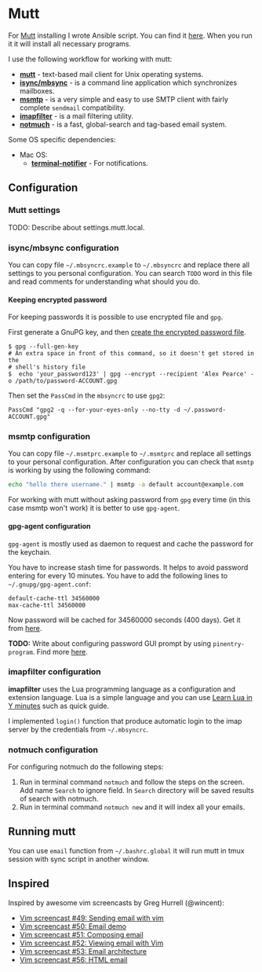 # Mutt

For [Mutt](http://www.mutt.org/) installing I wrote Ansible script. You can find it [here](https://github.com/echuraev/Ansible/blob/master/roles/mutt/tasks/main.yml). When you run it it will install all necessary programs.

I use the following workflow for working with mutt:
* **[mutt](http://www.mutt.org/)** - text-based mail client for Unix operating systems.
* **[isync/mbsync](http://isync.sourceforge.net/)** -  is a command line application which synchronizes mailboxes.
* **[msmtp](http://msmtp.sourceforge.net/)** - is a very simple and easy to use SMTP client with fairly complete `sendmail` compatibility.
* **[imapfilter](https://github.com/lefcha/imapfilter/)** - is a mail filtering utility.
* **[notmuch](https://notmuchmail.org/)** - is a fast, global-search and tag-based email system.

Some OS specific dependencies:
* Mac OS:
    * **[terminal-notifier](https://github.com/julienXX/terminal-notifier)** - For notifications.

## Configuration
### Mutt settings
TODO: Describe about settings.mutt.local.

### isync/mbsync configuration
You can copy file `~/.mbsyncrc.example` to `~/.mbsyncrc` and replace there all
settings to you personal configuration. You can search `TODO` word in this file
and read comments for understanding what should you do.

#### Keeping encrypted password
For keeping passwords it is possible to use encrypted file and `gpg`.

First generate a GnuPG key, and then [create the encrypted password 
file](http://f-koehler.github.io/posts/2015-03-17-offlineimap-msmtp-gnupg.html).

```shell
$ gpg --full-gen-key
# An extra space in front of this command, so it doesn't get stored in the
# shell's history file
$  echo 'your_password123' | gpg --encrypt --recipient 'Alex Pearce' -o /path/to/password-ACCOUNT.gpg
```

Then set the `PassCmd` in the `mbsyncrc` to use `gpg2`:

```
PassCmd "gpg2 -q --for-your-eyes-only --no-tty -d ~/.password-ACCOUNT.gpg"
```

### msmtp configuration
You can copy file `~/.msmtprc.example` to `~/.msmtprc` and replace all settings
to your personal configuration.
After configuration you can check that `msmtp` is working by using the following
command:
```bash
echo "hello there username." | msmtp -a default account@example.com
```

For working with mutt without asking password from `gpg` every time (in this
case msmtp won't work) it is better to use `gpg-agent`.

#### gpg-agent configuration
`gpg-agent` is mostly used as daemon to request and cache the password for the
keychain.

You have to increase stash time for passwords. It helps to avoid password
entering for every 10 minutes. You have to add the following lines to
`~/.gnupg/gpg-agent.conf`:
```
default-cache-ttl 34560000
max-cache-ttl 34560000
```
Now password will be cached for 34560000 seconds (400 days). Get it from
[here](https://superuser.com/questions/624343/keep-gnupg-credentials-cached-for-entire-user-session).

**TODO:** Write about configuring password GUI prompt by using `pinentry-program`.
    Find more
    [here](http://code.lexarcana.com/posts/text-based-email-setup-with-mbsync-and-mu.html).

### imapfilter configuration
**imapfilter** uses the Lua programming language as a configuration and
extension language.  Lua is a simple language and you can use
[Learn Lua in Y minutes](https://learnxinyminutes.com/docs/lua/) such as quick
guide.

I implemented `login()` function that produce automatic login to the imap server
by the credentials from `~/.mbsyncrc`.

### notmuch configuration
For configuring notmuch do the following steps:
1. Run in terminal command `notmuch` and follow the steps on the screen. Add
   name `Search` to ignore field. In `Search` directory will be saved results of
   search with notmuch.
2. Run in terminal command `notmuch new` and it will index all your emails.

## Running mutt
You can use `email` function from `~/.bashrc.global` it will run mutt in tmux
session with sync script in another window.

## Inspired
Inspired by awesome vim screencasts by Greg Hurrell (@wincent):
* [Vim screencast #49: Sending email with vim](https://www.youtube.com/watch?v=VBLh56J89do)
* [Vim screencast #50: Email demo](https://www.youtube.com/watch?v=19h34aP-fN4)
* [Vim screencast #51: Composing email](https://www.youtube.com/watch?v=9zffUQsbxgE)
* [Vim screencast #52: Viewing email with Vim](https://www.youtube.com/watch?v=YH3MnY52e9c)
* [Vim screencast #53: Email architecture](https://www.youtube.com/watch?v=obY1um6ehDM)
* [Vim screencast #56: HTML email](https://www.youtube.com/watch?v=blqvk-eth3E)


